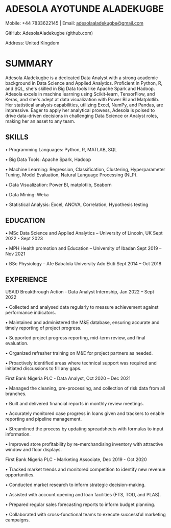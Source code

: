 # ADESOLA AYOTUNDE ALADEKUGBE

Mobile: +44 7833622145    |   Email: adesolaaladekugbe@gmail.com

GitHub: AdesolaAladekugbe (github.com)

Address: United Kingdom

# SUMMARY

Adesola Aladekugbe is a dedicated Data Analyst with a strong academic background in Data Science and Applied Analytics. Proficient in Python, R, and SQL, she's skilled in Big Data tools like Apache Spark and Hadoop. Adesola excels in machine learning using Scikit-learn, TensorFlow, and Keras, and she's adept at data visualization with Power BI and Matplotlib. Her statistical analysis capabilities, utilizing Excel, NumPy, and Pandas, are impressive. Eager to apply her analytical prowess, Adesola is poised to drive data-driven decisions in challenging Data Science or Analyst roles, making her an asset to any team.
 
## SKILLS

•	Programming Languages: Python, R, MATLAB, SQL

•	Big Data Tools: Apache Spark, Hadoop

•	Machine Learning: Regression, Classification, Clustering, Hyperparameter Tuning, Model Evaluation, Natural Language Processing (NLP).

•	Data Visualization: Power BI, matplotlib, Seaborn

•	Data Mining: Weka 

•	Statistical Analysis: Excel, ANOVA, Correlation, Hypothesis testing

## EDUCATION

•	MSc Data Science and Applied Analytics – University of Lincoln, UK               Sept 2022 - Sept 2023

•	MPH Health promotion and Education – University of Ibadan                         Sept 2019 – Nov 2021

•	BSc Physiology – Afe Babalola University Ado Ekiti                                Sept 2014 – Oct 2018

## EXPERIENCE

USAID Breakthrough Action - Data Analyst Internship, Jan 2022 – Sept 2022

•	Collected and analysed data regularly to measure achievement against performance indicators.

•	Maintained and administered the M&E database, ensuring accurate and timely reporting of project progress.

•	Supported project progress reporting, mid-term review, and final evaluation.

•	Organized refresher training on M&E for project partners as needed.

•	Proactively identified areas where technical support was required and initiated discussions to fill any gaps.

First Bank Nigeria PLC - Data Analyst, Oct 2020 – Dec 2021

•	Managed the cleaning, pre-processing, and collection of risk data from all branches.

•	Built and delivered financial reports in monthly review meetings.

•	Accurately monitored case progress in loans given and trackers to enable reporting and pipeline management.

•	Streamlined the process by updating spreadsheets with formulas to input information.

•	Improved store profitability by re-merchandising inventory with attractive window and floor displays.

First Bank Nigeria PLC - Marketing Associate, Dec 2019 - Oct 2020

•	Tracked market trends and monitored competition to identify new revenue opportunities.

•	Conducted market research to inform strategic decision-making.

•	Assisted with account opening and loan facilities (FTS, TOD, and PLAS).

•	Prepared regular sales forecasting reports to inform budget planning.

•	Collaborated with cross-functional teams to execute successful marketing campaigns.



